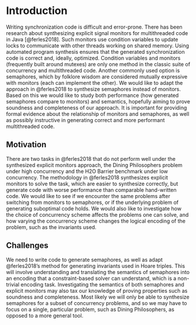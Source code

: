 # Introduction

Writing synchronization code is difficult and error-prone. There has been research about synthesizing explicit signal monitors for multithreaded code in Java [@ferles2018]. Such monitors use condition variables to update locks to communicate with other threads working on shared memory. Using automated program synthesis ensures that the generated synchronization code is correct and, ideally, optimized.  Condition variables and monitors (frequently built around mutexes) are only one method in the classic suite of concurrency and multithreaded code. Another commonly used option is semaphores, which by folklore wisdom are considered mutually expressive with monitors (each can implement the other).  We would like to adapt the approach in @ferles2018 to synthesize semaphores instead of monitors.  Based on this we would like to study both performance (how generated semaphores compare to monitors) and semantics, hopefully aiming to prove soundness and completeness of our approach.  It is important for providing formal evidence about the relationship of monitors and semaphores, as well as possibly instructive in generating correct and more performant multithreaded code.

## Motivation
There are two tasks in @ferles2018 that do not perform well under the synthesized explicit monitors approach, the Dining Philosophers problem under high concurrency and the H2O Barrier benchmark under low concurrency.  The methodology in @ferles2018 synthesizes explicit monitors to solve the task, which are easier to synthesize correctly, but generate code with worse performance than comparable hand-written code.  We would like to see if we encounter the same problems after switching from monitors to semaphores, or if the underlying problem of generating suboptimal code holds.  We would also like to investigate how the choice of concurrency scheme affects the problems one can solve, and how varying the concurrency scheme changes the logical encoding of the problem, such as the invariants used. 

## Challenges
We need to write code to generate semaphores, as well as adapt @ferles2018’s method for generating invariants used in Hoare triples. This will involve understanding and translating the semantics of semaphores into an encoding that a constraint-based solver can understand, which is a non-trivial encoding task. Investigating the semantics of both semaphores and explicit monitors may also tax our knowledge of proving properties such as soundness and completeness.  Most likely we will only be able to synthesize semaphores for a subset of concurrency problems, and so we may have to focus on a single, particular problem, such as Dining Philosophers, as opposed to a more general tool.
